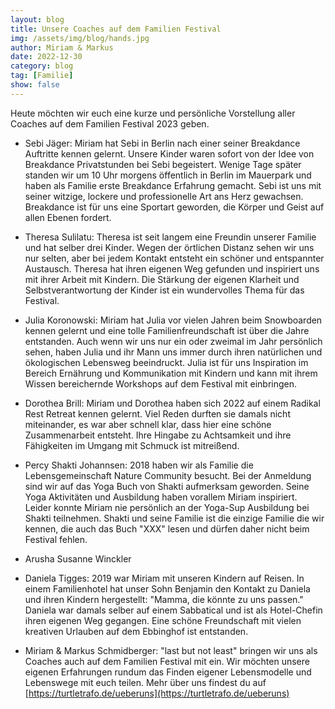 ```yaml
---
layout: blog
title: Unsere Coaches auf dem Familien Festival
img: /assets/img/blog/hands.jpg
author: Miriam & Markus
date: 2022-12-30
category: blog
tag: [Familie]
show: false
---
```


Heute möchten wir euch eine kurze und persönliche Vorstellung aller Coaches
auf dem Familien Festival 2023 geben.

* Sebi Jäger: Miriam hat Sebi in Berlin nach einer seiner Breakdance Auftritte
  kennen gelernt. Unsere Kinder waren sofort von der Idee von Breakdance
  Privatstunden bei Sebi begeistert. Wenige Tage später standen wir um 10 Uhr morgens öffentlich
  in Berlin im Mauerpark und haben als Familie erste Breakdance Erfahrung gemacht.
  Sebi ist uns mit seiner witzige, lockere und professionelle Art ans Herz gewachsen.
  Breakdance ist für uns eine Sportart geworden, die Körper und Geist auf allen
  Ebenen fordert.

* Theresa Sulilatu: Theresa ist seit langem eine Freundin unserer Familie und hat
  selber drei Kinder. Wegen der örtlichen Distanz sehen wir uns nur selten, aber bei
  jedem Kontakt entsteht ein schöner und entspannter Austausch. Theresa hat ihren
  eigenen Weg gefunden und inspiriert uns mit ihrer Arbeit mit Kindern. Die Stärkung
  der eigenen Klarheit und Selbstverantwortung der Kinder ist ein wundervolles Thema
  für das Festival.

* Julia Koronowski: Miriam hat Julia vor vielen Jahren beim Snowboarden kennen gelernt
und eine tolle Familienfreundschaft ist über die Jahre entstanden. Auch wenn wir uns nur ein oder zweimal im Jahr persönlich sehen, haben Julia und ihr Mann uns immer durch ihren natürlichen und ökologischen Lebensweg beeindruckt. Julia ist für uns Inspiration im Bereich Ernährung und Kommunikation mit Kindern und kann mit ihrem Wissen bereichernde Workshops auf dem
Festival mit einbringen.

* Dorothea Brill: Miriam und Dorothea haben sich 2022 auf einem Radikal Rest Retreat
kennen gelernt. Viel Reden durften sie damals nicht miteinander, es war aber schnell klar, dass
hier eine schöne Zusammenarbeit entsteht. Ihre Hingabe zu Achtsamkeit und ihre Fähigkeiten im Umgang mit Schmuck ist mitreißend.

* Percy Shakti Johannsen: 2018 haben wir als Familie die Lebensgemeinschaft Nature Community
  besucht. Bei der Anmeldung sind wir auf das Yoga Buch von Shakti aufmerksam geworden.
  Seine Yoga Aktivitäten und Ausbildung haben vorallem Miriam inspiriert. Leider konnte Miriam nie persönlich an der Yoga-Sup Ausbildung bei Shakti teilnehmen. Shakti und seine Familie ist die einzige Familie die wir kennen, die auch das Buch "XXX" lesen und dürfen daher nicht beim Festival fehlen.

* Arusha Susanne Winckler

* Daniela Tigges: 2019 war Miriam mit unseren Kindern auf Reisen. In einem Familienhotel
hat unser Sohn Benjamin den Kontakt zu Daniela und ihren Kindern hergestellt: "Mamma, die
könnte zu uns passen." Daniela war damals selber auf einem Sabbatical und ist als Hotel-Chefin
ihren eigenen Weg gegangen. Eine schöne Freundschaft mit vielen kreativen Urlauben auf dem
Ebbinghof ist entstanden.

* Miriam & Markus Schmidberger: "last but not least" bringen wir uns als Coaches auch auf dem
Familien Festival mit ein. Wir möchten unsere eigenen Erfahrungen rundum das Finden eigener
Lebensmodelle und Lebenswege mit euch teilen. Mehr über uns findest du auf [https://turtletrafo.de/ueberuns](https://turtletrafo.de/ueberuns)
